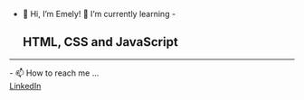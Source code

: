 - 👋 Hi, I’m Emely!
 🌱 I’m currently learning
 -<h2> HTML, CSS and JavaScript </h2>
 <hr>
- 📫 How to reach me ... <br>
<a href="https://www.linkedin.com/in/emely-hernandez-a13718121">LinkedIn</a>

<!---
ecelestehdz/ecelestehdz is a ✨ special ✨ repository because its `README.md` (this file) appears on your GitHub profile.
You can click the Preview link to take a look at your changes.
--->
